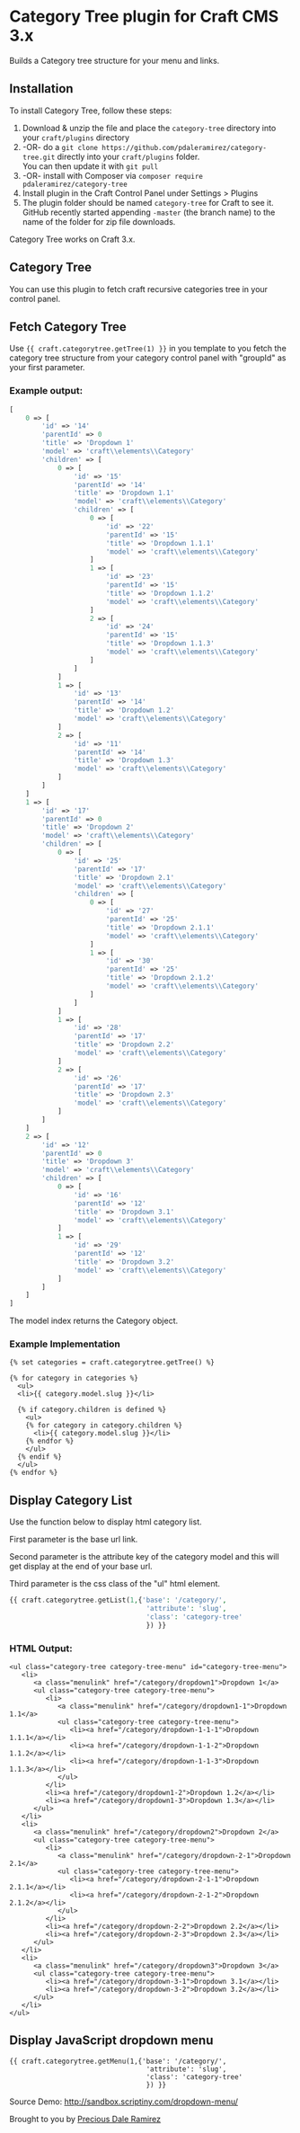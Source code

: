 # Category Tree plugin for Craft CMS 3.x

Builds a Category tree structure for your menu and links.


## Installation

To install Category Tree, follow these steps:

1. Download & unzip the file and place the `category-tree` directory into your `craft/plugins` directory
2.  -OR- do a `git clone https://github.com/pdaleramirez/category-tree.git` directly into your `craft/plugins` folder.  
You can then update it with `git pull`
3.  -OR- install with Composer via `composer require pdaleramirez/category-tree`
4. Install plugin in the Craft Control Panel under Settings > Plugins
5. The plugin folder should be named `category-tree` for Craft to see it.  GitHub recently started appending 
`-master` (the branch name) to the name of the folder for zip file downloads.

Category Tree works on Craft 3.x.

## Category Tree

You can use this plugin to fetch craft recursive categories tree in your control panel.

## Fetch Category Tree

Use ```{{ craft.categorytree.getTree(1) }}``` in you template to you fetch the category tree structure from your category control panel with "groupId" as your first parameter.

### Example output:
```php
[
    0 => [
        'id' => '14'
        'parentId' => 0
        'title' => 'Dropdown 1'
        'model' => 'craft\\elements\\Category'
        'children' => [
            0 => [
                'id' => '15'
                'parentId' => '14'
                'title' => 'Dropdown 1.1'
                'model' => 'craft\\elements\\Category'
                'children' => [
                    0 => [
                        'id' => '22'
                        'parentId' => '15'
                        'title' => 'Dropdown 1.1.1'
                        'model' => 'craft\\elements\\Category'
                    ]
                    1 => [
                        'id' => '23'
                        'parentId' => '15'
                        'title' => 'Dropdown 1.1.2'
                        'model' => 'craft\\elements\\Category'
                    ]
                    2 => [
                        'id' => '24'
                        'parentId' => '15'
                        'title' => 'Dropdown 1.1.3'
                        'model' => 'craft\\elements\\Category'
                    ]
                ]
            ]
            1 => [
                'id' => '13'
                'parentId' => '14'
                'title' => 'Dropdown 1.2'
                'model' => 'craft\\elements\\Category'
            ]
            2 => [
                'id' => '11'
                'parentId' => '14'
                'title' => 'Dropdown 1.3'
                'model' => 'craft\\elements\\Category'
            ]
        ]
    ]
    1 => [
        'id' => '17'
        'parentId' => 0
        'title' => 'Dropdown 2'
        'model' => 'craft\\elements\\Category'
        'children' => [
            0 => [
                'id' => '25'
                'parentId' => '17'
                'title' => 'Dropdown 2.1'
                'model' => 'craft\\elements\\Category'
                'children' => [
                    0 => [
                        'id' => '27'
                        'parentId' => '25'
                        'title' => 'Dropdown 2.1.1'
                        'model' => 'craft\\elements\\Category'
                    ]
                    1 => [
                        'id' => '30'
                        'parentId' => '25'
                        'title' => 'Dropdown 2.1.2'
                        'model' => 'craft\\elements\\Category'
                    ]
                ]
            ]
            1 => [
                'id' => '28'
                'parentId' => '17'
                'title' => 'Dropdown 2.2'
                'model' => 'craft\\elements\\Category'
            ]
            2 => [
                'id' => '26'
                'parentId' => '17'
                'title' => 'Dropdown 2.3'
                'model' => 'craft\\elements\\Category'
            ]
        ]
    ]
    2 => [
        'id' => '12'
        'parentId' => 0
        'title' => 'Dropdown 3'
        'model' => 'craft\\elements\\Category'
        'children' => [
            0 => [
                'id' => '16'
                'parentId' => '12'
                'title' => 'Dropdown 3.1'
                'model' => 'craft\\elements\\Category'
            ]
            1 => [
                'id' => '29'
                'parentId' => '12'
                'title' => 'Dropdown 3.2'
                'model' => 'craft\\elements\\Category'
            ]
        ]
    ]
]
```
The model index returns the Category object.

### Example Implementation  
```
{% set categories = craft.categorytree.getTree() %}

{% for category in categories %}
  <ul>
  <li>{{ category.model.slug }}</li>

  {% if category.children is defined %}
    <ul>
    {% for category in category.children %}
      <li>{{ category.model.slug }}</li>
    {% endfor %}
    </ul>
  {% endif %}
  </ul>
{% endfor %}
```


## Display Category List

Use the function below to display html category list.

First parameter is the base url link.

Second parameter is the attribute key of the category model and this will get display at the end of your base url.

Third parameter is the css class of the "ul" html element.

```php
{{ craft.categorytree.getList(1,{'base': '/category/',
                                  'attribute': 'slug',
                                  'class': 'category-tree'
                                  }) }}
```
### HTML Output:
```
<ul class="category-tree category-tree-menu" id="category-tree-menu">
   <li>
      <a class="menulink" href="/category/dropdown1">Dropdown 1</a>
      <ul class="category-tree category-tree-menu">
         <li>
            <a class="menulink" href="/category/dropdown1-1">Dropdown 1.1</a>
            <ul class="category-tree category-tree-menu">
               <li><a href="/category/dropdown-1-1-1">Dropdown 1.1.1</a></li>
               <li><a href="/category/dropdown-1-1-2">Dropdown 1.1.2</a></li>
               <li><a href="/category/dropdown-1-1-3">Dropdown 1.1.3</a></li>
            </ul>
         </li>
         <li><a href="/category/dropdown1-2">Dropdown 1.2</a></li>
         <li><a href="/category/dropdown1-3">Dropdown 1.3</a></li>
      </ul>
   </li>
   <li>
      <a class="menulink" href="/category/dropdown2">Dropdown 2</a>
      <ul class="category-tree category-tree-menu">
         <li>
            <a class="menulink" href="/category/dropdown-2-1">Dropdown 2.1</a>
            <ul class="category-tree category-tree-menu">
               <li><a href="/category/dropdown-2-1-1">Dropdown 2.1.1</a></li>
               <li><a href="/category/dropdown-2-1-2">Dropdown 2.1.2</a></li>
            </ul>
         </li>
         <li><a href="/category/dropdown-2-2">Dropdown 2.2</a></li>
         <li><a href="/category/dropdown-2-3">Dropdown 2.3</a></li>
      </ul>
   </li>
   <li>
      <a class="menulink" href="/category/dropdown3">Dropdown 3</a>
      <ul class="category-tree category-tree-menu">
         <li><a href="/category/dropdown-3-1">Dropdown 3.1</a></li>
         <li><a href="/category/dropdown-3-2">Dropdown 3.2</a></li>
      </ul>
   </li>
</ul>
```

## Display JavaScript dropdown menu

```
{{ craft.categorytree.getMenu(1,{'base': '/category/',
                                  'attribute': 'slug',
                                  'class': 'category-tree'
                                  }) }}
```
Source Demo: http://sandbox.scriptiny.com/dropdown-menu/
                                  
                                

Brought to you by [Precious Dale Ramirez](https://github.com/pdaleramirez)
